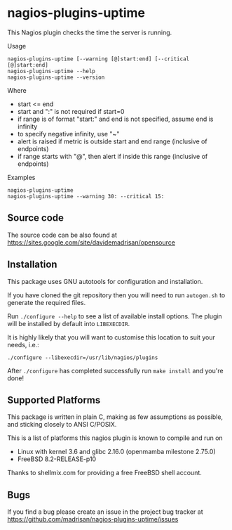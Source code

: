 # nagios-plugins-uptime

This Nagios plugin checks the time the server is running.

Usage

	nagios-plugins-uptime [--warning [@]start:end] [--critical [@]start:end]
	nagios-plugins-uptime --help
	nagios-plugins-uptime --version

Where

* start <= end
* start and ":" is not required if start=0
* if range is of format "start:" and end is not specified, assume end is infinity
* to specify negative infinity, use "~"
* alert is raised if metric is outside start and end range (inclusive of endpoints)
* if range starts with "@", then alert if inside this range (inclusive of endpoints)

Examples

	nagios-plugins-uptime
	nagios-plugins-uptime --warning 30: --critical 15:


## Source code

The source code can be also found at https://sites.google.com/site/davidemadrisan/opensource


## Installation

This package uses GNU autotools for configuration and installation.

If you have cloned the git repository then you will need to run
`autogen.sh` to generate the required files.

Run `./configure --help` to see a list of available install options.
The plugin will be installed by default into `LIBEXECDIR`.

It is highly likely that you will want to customise this location to
suit your needs, i.e.:

	./configure --libexecdir=/usr/lib/nagios/plugins

After `./configure` has completed successfully run `make install` and
you're done!


## Supported Platforms

This package is written in plain C, making as few assumptions as possible, and
sticking closely to ANSI C/POSIX.

This is a list of platforms this nagios plugin is known to compile and run on

* Linux with kernel 3.6 and glibc 2.16.0 (openmamba milestone 2.75.0)
* FreeBSD 8.2-RELEASE-p10

Thanks to shellmix.com for providing a free FreeBSD shell account.


## Bugs

If you find a bug please create an issue in the project bug tracker at
https://github.com/madrisan/nagios-plugins-uptime/issues

